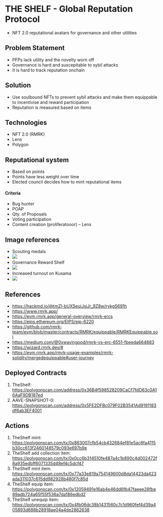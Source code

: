 # THE SHELF - Global Reputation Protocol
- NFT 2.0 reputational avatars for governance and other utilities

## Problem Statement
- PFPs lack utility and the novelty worn off
- Governance is hard and suscepitable to sybil attacks
- It is hard to track reputation onchain

## Solution
- Use soulbound NFTs to prevent sybil attacks and make them equippable to incentivise and reward participation
- Reputation is measured based on items

## Technologies
- NFT 2.0 (RMRK)
- Lens
- Polygon

## Reputational system
- Based on points
- Points have less weight over time
- Elected council decides how to mint reputational items

#### Criteria
- Bug hunter
- POAP
- Qty. of Proposals 
- Voting participation
- Content creation (proliferatooor) – Lens

## Image references
- Scouting medals
- ![](https://hackmd.io/_uploads/SkIJwvcn3.png)
- Governance Reward Shelf
- ![](https://hackmd.io/_uploads/HyCFpwc22.jpg)
- Increased turnout on Kusama
- ![](https://hackmd.io/_uploads/Hy9dBd5hn.png)

## References
- https://hackmd.io/@tmZI-bUXSeuiJsiJr_9Z8w/rykgS691h
- https://www.rmrk.app/
- https://evm.rmrk.app/general-overview/rmrk-ercs
- https://eips.ethereum.org/EIPS/eip-6220
- https://github.com/rmrk-team/evm/blob/master/contracts/RMRK/equippable/RMRKEquippable.sol
- https://medium.com/@0xwavingood/rmrk-vs-erc-6551-fbeeda664883
- https://wizard.rmrk.dev/#
- https://evm.rmrk.app/rmrk-usage-examples/rmrk-solidity/mergedequippable#user-journey

## Deployed Contracts

1. TheShelf: https://polygonscan.com/address/0x36B4f598528209CaCf7fdD63c0A16AaF9DB187ed
2. AAVE-SNAPSHOT-0: https://polygonscan.com/address/0x5FE2DFBc079F02B3541Ad9191183df6ab3EF4001

## Actions
1. TheShelf mint: https://polygonscan.com/tx/0x863007cfb54cb432684ef81e5ac6fa4115b30cc613f2460148579c093e697b9e
2. TheShelf add collection item: https://polygonscan.com/tx/0x0cc6b314510fe487a4c1b890c4d002472f8a935edbff6071335d48ef4c5dcf47
3. TheShelf mint item: https://polygonscan.com/tx/0x77a33e819a754149600d8da14423da423ada311037c615dd982928b480f7c85d
4. TheShelf equip item: https://polygonscan.com/tx/0x12059491e16ab4e46dd6fb47faeee28fbe89adb724a65f55f536a7da186edbd2
5. TheShelf unequip item: https://polygonscan.com/tx/0x4fb06dc38b1431560c7c1d960fef4d39a405893d688b28918ae04a4de2862638